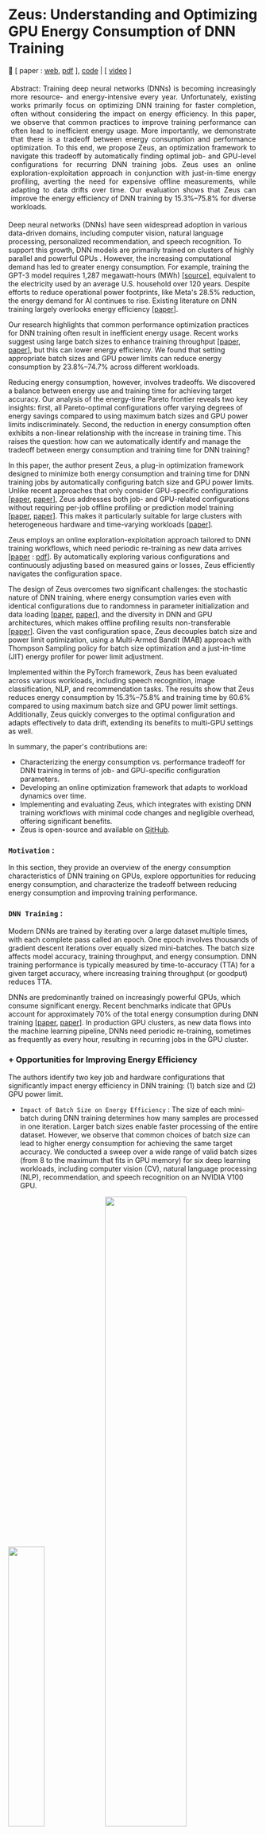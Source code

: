 # Zeus: Understanding and Optimizing GPU Energy Consumption of DNN Training

🌸 [ paper : [web](https://www.usenix.org/conference/nsdi23/presentation/you), [pdf](https://www.usenix.org/system/files/nsdi23-you.pdf) ], [code](https://github.com/ml-energy/zeus) | [ [video](https://youtu.be/aZoD-jgO3fE?si=WhcxloaeZDnFAgvo) ]


<p class="ex1" align="justify" style="padding: 5px 5px 5px 5px">
Abstract:  Training deep neural networks (DNNs) is becoming increasingly more resource- and energy-intensive every year. Unfortunately, existing works primarily focus on optimizing DNN training for faster completion, often without considering the impact on energy efficiency.
In this paper, we observe that common practices to improve training performance can often lead to inefficient energy usage. More importantly, we demonstrate that there is a tradeoff between energy consumption and performance optimization. To this end, we propose Zeus, an optimization framework to navigate this tradeoff by automatically finding optimal job- and GPU-level configurations for recurring DNN training jobs. Zeus uses an online exploration-exploitation approach in conjunction with just-in-time energy profiling, averting the need for expensive offline measurements, while adapting to data drifts over time. Our evaluation shows that Zeus can improve the energy efficiency of DNN training by 15.3%–75.8% for diverse workloads.

</p>

Deep neural networks (DNNs) have seen widespread adoption in various data-driven domains, including computer vision, natural language processing, personalized recommendation, and speech recognition. To support this growth, DNN models are primarily trained on clusters of highly parallel and powerful GPUs . However, the increasing computational demand has led to greater energy consumption. For example, training the GPT-3 model requires 1,287 megawatt-hours (MWh) [[source](https://arxiv.org/abs/2104.10350)], equivalent to the electricity used by an average U.S. household over 120 years. Despite efforts to reduce operational power footprints, like Meta's 28.5% reduction, the energy demand for AI continues to rise. Existing literature on DNN training largely overlooks energy efficiency [[paper](https://dl.acm.org/doi/10.1145/3381831)].

Our research highlights that common performance optimization practices for DNN training often result in inefficient energy usage. Recent works suggest using large batch sizes to enhance training throughput [[paper](https://arxiv.org/abs/1711.00489), [paper](https://arxiv.org/abs/1706.02677)], but this can lower energy efficiency. We found that setting appropriate batch sizes and GPU power limits can reduce energy consumption by 23.8%–74.7% across different workloads.

Reducing energy consumption, however, involves tradeoffs. We discovered a balance between energy use and training time for achieving target accuracy. Our analysis of the energy-time Pareto frontier reveals two key insights: first, all Pareto-optimal configurations offer varying degrees of energy savings compared to using maximum batch sizes and GPU power limits indiscriminately. Second, the reduction in energy consumption often exhibits a non-linear relationship with the increase in training time. This raises the question: how can we automatically identify and manage the tradeoff between energy consumption and training time for DNN training?

In this paper, the author present Zeus, a plug-in optimization framework designed to minimize both energy consumption and training time for DNN training jobs by automatically configuring batch size and GPU power limits. Unlike recent approaches that only consider GPU-specific configurations [[paper](https://www.semanticscholar.org/paper/DUB%3A-Dynamic-Underclocking-and-Bypassing-in-NoCs-Bharadwaj-Das/96e34f96673cca9f118b0bdf5970df5202d4fe84), [paper](https://arxiv.org/pdf/1905.11012)], Zeus addresses both job- and GPU-related configurations without requiring per-job offline profiling or prediction model training [[paper](https://arxiv.org/abs/2201.01684), [paper](https://ieeexplore.ieee.org/document/9139663)]. This makes it particularly suitable for large clusters with heterogeneous hardware and time-varying workloads [[paper](https://www.usenix.org/conference/nsdi22/presentation/weng)].

Zeus employs an online exploration-exploitation approach tailored to DNN training workflows, which need periodic re-training as new data arrives [[paper](https://research.facebook.com/publications/applied-machine-learning-at-facebook-a-datacenter-infrastructure-perspective/) : [pdf](https://systems.cs.columbia.edu/private-systems-class/papers/Hazelwood2018Applied.pdf)]. By automatically exploring various configurations and continuously adjusting based on measured gains or losses, Zeus efficiently navigates the configuration space.

The design of Zeus overcomes two significant challenges: the stochastic nature of DNN training, where energy consumption varies even with identical configurations due to randomness in parameter initialization and data loading [[paper](https://arxiv.org/abs/1806.01427), [paper](https://wires.onlinelibrary.wiley.com/doi/abs/10.1002/widm.1200)], and the diversity in DNN and GPU architectures, which makes offline profiling results non-transferable [[paper](https://arxiv.org/pdf/1909.06842v6)]. Given the vast configuration space, Zeus decouples batch size and power limit optimization, using a Multi-Armed Bandit (MAB) approach with Thompson Sampling policy for batch size optimization and a just-in-time (JIT) energy profiler for power limit adjustment.

Implemented within the PyTorch framework, Zeus has been evaluated across various workloads, including speech recognition, image classification, NLP, and recommendation tasks. The results show that Zeus reduces energy consumption by 15.3%–75.8% and training time by 60.6% compared to using maximum batch size and GPU power limit settings. Additionally, Zeus quickly converges to the optimal configuration and adapts effectively to data drift, extending its benefits to multi-GPU settings as well.

In summary, the paper's contributions are:

+ Characterizing the energy consumption vs. performance tradeoff for DNN training in terms of job- and GPU-specific configuration parameters.
+ Developing an online optimization framework that adapts to workload dynamics over time.
+ Implementing and evaluating Zeus, which integrates with existing DNN training workflows with minimal code changes and negligible overhead, offering significant benefits.
+ Zeus is open-source and available on [GitHub](https://github.com/ml-energy/zeus).

### `Motivation` : 
In this section, they provide an overview of the energy consumption characteristics of DNN training on GPUs, explore opportunities for reducing energy consumption, and characterize the tradeoff between reducing energy consumption and improving training performance.

### `DNN Training` : 
Modern DNNs are trained by iterating over a large dataset multiple times, with each complete pass called an epoch. One epoch involves thousands of gradient descent iterations over equally sized mini-batches. The batch size affects model accuracy, training throughput, and energy consumption. DNN training performance is typically measured by time-to-accuracy (TTA) for a given target accuracy, where increasing training throughput (or goodput) reduces TTA.

DNNs are predominantly trained on increasingly powerful GPUs, which consume significant energy. Recent benchmarks indicate that GPUs account for approximately 70% of the total energy consumption during DNN training [[paper](https://arxiv.org/abs/2206.05229), [paper](https://ieeexplore.ieee.org/document/9005632)]. In production GPU clusters, as new data flows into the machine learning pipeline, DNNs need periodic re-training, sometimes as frequently as every hour, resulting in recurring jobs in the GPU cluster.

### + Opportunities for Improving Energy Efficiency
The authors identify two key job and hardware configurations that significantly impact energy efficiency in DNN training: (1) batch size and (2) GPU power limit.

+ `Impact of Batch Size on Energy Efficiency` : The size of each mini-batch during DNN training determines how many samples are processed in one iteration. Larger batch sizes enable faster processing of the entire dataset. However, we observe that common choices of batch size can lead to higher energy consumption for achieving the same target accuracy. We conducted a sweep over a wide range of valid batch sizes (from 8 to the maximum that fits in GPU memory) for six deep learning workloads, including computer vision (CV), natural language processing (NLP), recommendation, and speech recognition on an NVIDIA V100 GPU.
  
<img src="./img/a1.png" width=38%> <img src="./img/a2.png" width=57%>

Author's findings indicate that the energy-optimal batch size (Batch Size Opt.) can reduce energy consumption by 3.4%–65.0% compared to the default batch size for the same target accuracy.

## Impact of GPU Power Limit on Energy Efficiency
Setting a GPU's power limit triggers dynamic voltage and frequency scaling (DVFS) to ensure that the power draw does not exceed the set limit [[paper](https://www.sciencedirect.com/science/article/pii/S2352864816300736)]. If not manually configured, the power limit defaults to the maximum setting. We conducted a sweep over various GPU power limits for the previously described setup. Our findings reveal that the optimal energy consumption (Power Limit Opt. in Figure 1) often occurs at a lower power limit than the maximum, resulting in energy savings of 3.0%–31.5%.

## Joint Optimization
Figure 1 illustrates that even greater energy savings (23.8%–74.7%) can be achieved by jointly optimizing both batch size and power limit configurations. Similar opportunities for energy reduction were observed across other GPU generations as well.

### Energy-Performance Tradeoffs :
Optimizing DNN training for energy efficiency typically comes with a tradeoff: a potential increase in training time (TTA). The authors characterize and explore this tradeoff between energy consumption (ETA) and TTA using DeepSpeech2 trained on the LibriSpeech dataset as an example (Figure 2). Similar results were observed for other workloads.

#### + Tradeoff Between ETA and TTA :
The author defines the energy consumption of DNN training until it reaches its target accuracy as the energy-to-accuracy (ETA):

$$ ETA (b,p) = TTA (b,p) . AvgPower (b,p) $$

where 𝑝 denotes the GPU power limit, 𝑏 the batch size, and AvgPower ( 𝑏 , 𝑝 ) the average power consumption during training with configuration (b,p). Like TTA, ETA captures the end-to-end goal of DNN training.

Figure 2a shows a scatter plot of (TTA, ETA) for batch size and power limit sweep experiments. Each data point represents the (TTA, ETA) for a specific configuration. We focus on the boundary of all feasible (TTA, ETA) pairs, which are bounded by two straight lines indicating average GPU power consumption. When the GPU is under heavy load, the (TTA, ETA) data points tend towards 210W. Under lighter load, power consumption approaches 90W, close to the GPU’s idle power of 70W.

Importantly, there exists a curve along which all (TTA, ETA) pairs achieve Pareto optimality, we identify a Pareto frontier along which all (TTA, ETA) pairs achieve Pareto optimality [[paper](https://link.springer.com/article/10.1007/BF01442131)]. On this curve, improving ETA without sacrificing TTA is not possible, and vice versa.

Examining the Pareto frontier in Figure 2b, with configurations annotated along each data point, we highlight two key takeaways:

+ Baseline configurations can lead to suboptimal energy efficiency. Furthermore, blindly selecting high batch size and power limit configurations can result in suboptimal TTA.
+ There is a distinct tradeoff between ETA and TTA, with different optimal configurations for each. The configuration optimizing ETA (b=32, p=100W) differs from that optimizing TTA (b=48, p=250W).

<img src="./img/zeus.png" width=41%> <img src="./img/zalgo1.png" width=56%>

## Zeus Overview
Zeus is an optimization framework designed to navigate the tradeoff between energy-to-accuracy (ETA) and time-to-accuracy (TTA) by automatically configuring the batch size and GPU power limit for recurring DNN training jobs. It enables developers to optimize energy and/or performance metrics using a single parameter.

### Optimization Metric :
A critical aspect of designing Zeus is defining a cost metric that allows users to express their preference in the ETA-TTA tradeoff. We propose a simple cost metric:

$$ C(b,p;\eta)=\eta⋅ETA(b,p)+(1−\eta)⋅MAXPOWER⋅TTA(b,p)  $$

Here, η is a user-specified parameter indicating the relative importance of energy efficiency versus training performance (throughput). When η=0, the focus is solely on optimizing for time consumption, while η=1 prioritizes energy consumption. MAXPOWER is the maximum power limit supported by the GPU, introduced to unify the units of measure in the cost metric.

## Challenges in Picking the Optimal Configuration
Combining Equations 1 and 2, we have:

$$ C=(\eta⋅AvgPower(b,p)+(1−\eta)⋅MAXPOWER)⋅TTA(b,p) $$

Selecting the optimal configuration(s) to minimize the energy-time cost C for DNN training is challenging due to the large search space [b×p] and the difficulty in efficiently determining the values of both AvgPower(b,p) and TTA(b,p). This complexity arises from the following factors:

+ `Complex Power Consumption Model`: The total energy consumption of a GPU is non-linearly influenced by workload characteristics such as the number of instructions and memory accesses, as well as GPU hardware configurations including core and memory frequency and voltage [[paper](https://dl.acm.org/doi/10.1145/3387902.3392613), [paper](https://dl.acm.org/doi/fullHtml/10.1145/3466752.3480063)]. Existing efforts to estimate GPU energy consumption rely on instruction- or kernel-level information [[paper](https://faculty.cc.gatech.edu/~hyesoon/hong_isca10.pdf), [paper](https://ieeexplore.ieee.org/document/6118939)], which are specific to the architecture and workload.

+ `Stochastic Nature of DNN Training`: Modeling and predicting the duration required to train a specific model to target accuracy (TTA) is inherently difficult [[paper](https://www.usenix.org/conference/nsdi19/presentation/gu)]. Additionally, randomness in model initialization and data loading leads to TTA variations, even when the same job is executed on the same GPU with the same configuration—such variations can be as large as 14% [[paper](https://arxiv.org/abs/1806.01427)].

Fortunately, DNN training jobs often recur in production clusters [[paper](https://ieeexplore.ieee.org/document/8327042), [paper](https://www.usenix.org/conference/nsdi22/presentation/weng)]. This recurrence provides opportunities for empirical estimation through repeated measurements across instances of the same training job.

## Architectural Overview
Zeus employs an online exploration-exploitation approach to minimize the aggregate cost of recurrent DNN training jobs. It addresses the challenges of optimizing energy and performance tradeoffs through two key components:

+ `Just-in-Time (JIT) Online Profiler`: This component efficiently profiles the energy characteristics of the training job in real-time.
+ `Multi-Armed Bandit (MAB) with Thompson Sampling`: This component handles the stochastic nature of deep learning training and optimizes under uncertainty, adapting to changing workloads such as data drift.

The combination of the JIT profiler and MAB makes Zeus a fully online solution, allowing immediate optimization for incoming jobs.

### Workflow of Zeus :
Figure 3 provides an overview of the high-level workflow of Zeus:

+ `Job Submission`: In a production environment, users submit recurrent DNN training jobs to Zeus. Each job is a tuple consisting of data, model, optimizer, and the target validation metric, along with a set of feasible batch sizes B and power limits P to explore.
+ `Configuration Prediction`: Zeus predicts the optimal batch size and power limit configuration based on past execution history.
+ `Job Launch`: The training job is launched with the predicted configuration.
+ `Data Collection and Feedback`: During and after the training process, statistics about DNN training (e.g., validation metric) and GPU power consumption are collected and fed back to the Zeus optimizer. The optimizer learns from the feedback and adjusts its internal states.

The training job will be terminated upon either reaching the target metric or exceeding a stopping threshold determined by Zeus. This automated feedback loop minimizes the key objective of energy-time cost.

Building Zeus requires both algorithm design and systems support. The next sections describe the core optimization algorithm details and the implementation highlights of Zeus.

## Zeus Algorithm Design
This section details how Zeus selects the optimal batch size and GPU power limit to minimize the overall cost of recurrent DNN training tasks. The author starts with the problem formulation and describes the decoupling of batch size and power limit optimizations. The author then explains the optimization of the power limit and batch size within this decoupled framework, concluding with a discussion on addressing common challenging scenarios.

#### + `Problem Formulation` :
Zeus aims to minimize the cost of a recurring job by exploring the feasible set of batch sizes B and power limits P. The goal is to balance the tradeoff between exploration and exploitation to find the optimal configuration without incurring excessive costs. The objective, based on the cost function, is to:

$$ min_{b,p} \sum_{t=1}^{T} C(b_t, p_t; \eta) $$
$$ subject to b_t \epsilon B, p_t \epsilon P, \forall t \epsilon[1,T] $$

Here, `b_t` and `p_t` are the batch size and power limit chosen at the t-th recurrence of the job, and `b` and `p` are vectors of length T.

The problem is complex due to the vast search space and the requirement to run DNN training to obtain each value of C(b,p;η). However, by expanding the cost function, we can decouple the exploration of batch size and power limit, making the problem more tractable:

$$ C(b,p;\eta)=(\eta⋅AvgPower(b,p)+(1−\eta)⋅MAXPOWER)⋅TTA(b,p) $$
$$ = Epochs(b) \frac{\eta⋅AvgPower(b,p)+(1−\eta)⋅MAXPOWER}{Throughput(b,p)} $$

where `Epochs(b)` denotes the number of epochs needed to reach the target, and `Throughput(b,p)` is the number of epochs per second.

Two key insights allow the decoupling of batch size b and power limit p:

+ `Profiling Efficiency`: Given b, AvgPower(b,p) and Throughput(b,p) can be quickly profiled during training for all possible choices of p. This is due to the iterative nature of DNN training, yielding stable power and throughput estimations with a small number of iterations.

+ `Independence of Epochs`: Epochs(b) is unaffected by the choice of p since changing the power limit does not change what is computed.

Thus, the optimal power limit for any batch size can be determined independently through online profiling. Each choice of batch size is automatically paired with the optimal power limit, reducing the search space to the set of batch sizes B.

Formally, the problem is decoupled into a two-level optimization problem:

$$ min_{b \epsilon B^T} \sum_{t=1}^{T} Epochs(b_t)⋅EpochCost(b_t; \eta) $$

where,

$$ EpochCost(b_t;\eta) = min_{p_t \epsilon P} \frac{\eta⋅AvgPower(b_t,p_t)+(1−\eta)⋅MAXPOWER}{Throughput(b_t,p_t)} $$


When a job arrives, Zeus first decides the batch size to use. Then, based on the selected batch size, Zeus determines the optimal power limit.

### Optimizing Power Limit
To optimize the power limit for a given batch size b:

$$ EpochCost(b;\eta) = min_{p \epsilon P} \frac{\eta⋅AvgPower(b,p)+(1−\eta)⋅MAXPOWER}{Throughput(b,p)} $$

Zeus profiles the power consumption and throughput for all possible power limits during the initial iterations of the training process, enabling the selection of the optimal power limit that minimizes the cost for the given batch size.

To determine the optimal power limit for a given batch size, Zeus utilizes a just-in-time (JIT) profiling method, leveraging the iterative nature of DNN training and the recurrent nature of production DNN training jobs. Here's how it works:

+ `Profiling Phase`:

    + When a job with a specific batch size b is submitted, the JIT profiler checks if this batch size has been profiled before.
    + For an unseen batch size, the profiler collects data on AvgPower(b,p) and Throughput(b,p) across all possible power limits p during the first epoch of the job. This is achieved by partitioning the epoch into slices at iteration boundaries and dynamically adjusting the GPU power limit for each slice.
    + The gathered profile information is then fed back to Zeus.

+ `Optimization Phase`:

    + Using the profile information, Zeus determines the optimal power limit for the batch size.
    + The remaining epochs of the job are executed with this optimal power limit.

This JIT profiling approach is more efficient than offline profiling, as the profiling process itself contributes to training without affecting accuracy. JIT profiling incurs negligible overhead.

### Optimizing Batch Size

Zeus determines the batch size `b_t` for each job recurrence t. `EpochCost(b_t ;η)` is a deterministic function that identifies the optimal power limit for any batch size b_t and returns the optimal cost of one epoch. Thus, Zeus needs to focus only on choosing the optimal batch size.

+ `Challenges and Approach` :
The stochastic nature of DNN training makes it difficult to pick the optimal batch size without adequate exploration. Therefore, a good solution must:

    + `Incorporate Stochasticity`: Factor in the unpredictable nature of DNN training.
    + `Balance Exploration and Exploitation`: Smartly trade off the cost of exploring potentially better batch sizes against the benefit of exploiting known good batch sizes.

`Grid search is sub-optimal` : Grid search is not ideal due to the high exploration cost and the inability to quickly rule out suboptimal batch sizes. Instead, Zeus formulates the problem as a Multi-Armed Bandit (MAB) with Thompson Sampling, which is well-suited for this scenario.

To optimize the batch size:

$$ min_{b \epsilon B^T} \sum_{t=1}^{T} Epochs(b_t)⋅EpochCost(b_t; \eta) $$

Zeus utilizes a Multi-Armed Bandit (MAB) approach with Thompson Sampling to explore and exploit batch sizes, adapting to the stochastic nature of DNN training and varying workloads. The MAB framework helps balance the tradeoff between exploring new configurations and exploiting known good configurations.

### Addressing Common Challenges :
Zeus addresses several common challenges in optimizing DNN training configurations:

+ `Handling Stochasticity`: By using Thompson Sampling in the MAB framework, Zeus adapts to the inherent randomness in DNN training, such as variations in TTA due to model initialization and data loading.
+ `Dynamic Workloads`: Zeus continuously profiles and adapts to changing workloads, such as data drift, ensuring optimal configurations over time.
+ `Scalability`: The decoupled optimization approach reduces the complexity of the search space, allowing Zeus to scale efficiently with larger clusters and more diverse hardware configurations.

Through these mechanisms, Zeus effectively minimizes the energy-time cost for recurrent DNN training tasks in dynamic production environments.

### Multi-Armed Bandit Formulation :
Zeus aims to explore different batch sizes and converge to the optimal one, while minimizing exploration cost. The problem is formulated as an MAB with T trials (job recurrences) and B arms (batch sizes). Each batch size is modeled as a random variable with an unknown cost distribution. The objective is to minimize the cumulative cost regret:

$$ \sum_{t=1}^{T} Regret(b_t; \eta)  $$

where the regret of choosing b_t is:

$$ Regret(b_t; \eta) = Epochs(b_t). EpochCost(b_t; \eta) - min_{b,p} Cost(b,p; \eta) $$

Minimizing cumulative cost regret aligns with the objective.

<img src="./img/zalgo2.png" width=54%><img src="./img/zeus_gauss.png" width=45%>

### Thompson Sampling : 
Zeus adopts Thompson Sampling for the MAB formulation due to its practical performance and suitable modeling assumptions. Thompson Sampling refines its belief about the mean cost of each batch size based on experience. At each recurrence, it:

+ `Sample Selection (Algorithm 1)`: Uses the current belief to pick the batch size with the lowest estimated mean cost.
+ `Belief Update (Algorithm 2)`: Updates the belief based on the observed cost.

The cost distribution for each batch size is modeled as a Gaussian distribution with an unknown mean θ_b, which is modeled with a Gaussian prior 𝜃_𝑏 ∼ 𝑁(𝜇^𝑏, 𝜎^𝑏^2). The confidence in this belief increases with more observations.

Thompson Sampling balances exploration and exploitation by choosing the batch size with the smallest mean cost sample 𝜃^𝑏 ∼ 𝑁(𝜇^𝑏,𝜎^_{𝑏}^{2}). The variance 𝜎^_{𝑏}^2 decreases with more observations, allowing for exploitation of batch sizes known to be good, while still exploring potentially better ones.

If no prior knowledge is available, arms are initialized with a Gaussian distribution with zero mean and infinite variance. This formulation inherently incorporates the stochastic nature of DNN training and efficiently rules out suboptimal batch sizes.

In summary, Zeus's use of MAB with Thompson Sampling allows it to dynamically adapt and optimize batch size selections in a stochastic environment, efficiently balancing exploration and exploitation to minimize overall cost.

<img src="./img/zeus2.png" width=100%>

### Extensions for Challenging Scenarios

#### + Handling Unknown Cost Variance :

In many applications of Gaussian Thompson Sampling, the variance of the cost of each arm is assumed to be known. However, in DNN training, the cost variance—how much the cost fluctuates even with the same batch size—is not known beforehand. This variance is influenced by the robustness of the DNN to randomness in parameter initialization and data loading, making it difficult to quantify initially. Therefore, Zeus learns the cost variance dynamically as it observes cost samples during the training process (refer to Line 2 in Algorithm 2).

#### + Handling Stragglers During Exploration :

Sometimes, an exploratory job may not reach the target metric within a reasonable cost, particularly in the early stages of exploration. To manage this, Zeus employs early stopping and pruning strategies:

+ `Early Stopping` : If the cost of a current job exceeds a threshold (set as 𝛽 ⋅ min_𝑡 . 𝐶_𝑡), where β is a parameter to account for the stochastic nature of DL training (default β=2), the job is stopped and another batch size is tried. This threshold helps tolerate variations in TTA between runs of the same configuration, typically less than 14%.

+ `Pruning` : Zeus begins with a default batch size provided by the user and tests smaller batch sizes until reaching the minimum batch size or encountering a batch size that fails to meet the target metric within the early stopping threshold. The same process is repeated for larger batch sizes. Batch sizes that meet the target metric are retained for further exploration. The default batch size is then updated to the one with the smallest observed cost, and the pruning process is repeated starting from this new default batch size.

The convexity of the batch size-energy-time (BS-ETA) curve around the optimal batch size supports this approach, allowing Zeus to quickly eliminate obviously suboptimal batch sizes (either too large or too small). This reduces exploration costs significantly.

#### + Handling Concurrent Job Submissions :

In DNN training clusters, jobs often overlap, meaning that the MAB may need to decide on a batch size for a later job before the earlier job's cost is observed. Deterministic policies can lead to redundant exploration of the same batch size consecutively, reducing exploration efficiency. However, Thompson Sampling mitigates this issue naturally because it randomly selects batch sizes based on sampled estimated mean costs. During the early stages, when the belief distributions have large variances (low confidence), different batch sizes are explored even without updated information between invocations. During the initial pruning phase, concurrent jobs run with the best-known batch size at the time, which is continually updated as more information is gathered.

#### + Handling Data Drift :

Data drift, where the data on which a model is trained shifts over time, necessitates re-training. This shift means the cost distribution for each batch size is non-stationary. To handle this, Zeus implements a sliding window of the N most recent cost observations, ignoring older data. This approach, unlike exponential decay, allows direct estimation of the cost variance from recent observations. When old history entries are evicted, the new parameters of the arm can be computed efficiently due to the conjugate prior property, enabling Zeus to adapt to data drifts in an online manner effectively.

In summary, these extensions ensure that Zeus can handle real-world complexities such as unknown cost variance, early job termination, concurrent job handling, and data drift, making it a robust solution for optimizing the energy-time cost of recurrent DNN training tasks.

## Zeus Implementation :
Zeus is implemented as a Python library designed to integrate seamlessly with DNN training scripts. Its primary component, the `ZeusDataLoader` class, integrates with the PyTorch framework to profile power consumption and throughput in real-time. This profiling is achieved by slicing epochs at iteration boundaries and leveraging the NVIDIA Management Library (NVML) for power limit configuration and monitoring.

### Key Components and Features
### + Power and Throughput Profiling:

+ The `ZeusDataLoader` class profiles the power consumption and throughput for different power limits by partitioning the epochs into slices and dynamically adjusting the GPU power limits.
+ Empirical observations indicate that five seconds of profiling per power limit are sufficient to achieve stable results. This profiling data is used to determine and apply the optimal power limit for the rest of the training process.
### + Cost Monitoring and Early Stopping:

+ `ZeusDataLoader` continuously monitors the cost incurred during training and implements early stopping mechanisms to terminate jobs that exceed predefined cost thresholds, optimizing resource usage and reducing unnecessary expenditures.

### + Observer Mode:

+ Zeus includes an Observer Mode that profiles power consumption and throughput without altering the power limit settings.
+ In this mode, the `ZeusDataLoader` reports hypothetical time and energy consumption metrics as if the optimal power limit had been applied. This feature helps users understand the potential benefits of adopting Zeus without impacting the current training process.



Zeus Integration Example : 

```python
from zeus import ZeusDataLoader

 train_loader = ZeusDataLoader(
 train_set, batch_size, max_epochs, target_metric)
 eval_loader = ZeusDataLoader(eval_set, batch_size)

 for epoch in train_loader.epochs(): # may early stop
 for batch in train_loader:
 # Learn from batch
 for batch in eval_loader:
 # Evaluate on batch
 train_loader.report_metric(validation_metric)
```

### Encouraging Adoption
The Observer Mode feature is particularly useful for promoting Zeus's adoption. By providing users with detailed reports on potential time and energy savings without modifying the actual power consumption during profiling, users can make informed decisions about integrating Zeus into their workflows. This transparency and the potential for significant resource savings are compelling reasons for DNN practitioners to consider adopting Zeus.

Overall, Zeus's implementation focuses on minimal disruption to existing workflows, robust profiling capabilities, and user-friendly features, making it a practical and powerful tool for optimizing the cost of DNN training tasks.

## Evaluation
We evaluate Zeus’s effectiveness in optimizing the energy-time tradeoff for recurrent DNN training tasks. Our key findings demonstrate significant reductions in energy consumption, quick convergence to optimal configurations, adaptability to data drift, low overhead, scalability to multi-GPU settings, and consistent savings across different GPU generations.

#### Key Findings:
+ `Energy and Time Savings`:
    + Zeus reduces energy consumption by 15.3% to 75.8%.
    + It achieves training time reductions of up to 60.1% for non-throughput-optimal jobs.

+ `Convergence Speed`:
    + Zeus quickly converges to optimal configurations, demonstrating efficiency in exploration and exploitation.
+ `Handling Data Drift`:
    + Zeus can manage workloads with data drift effectively, maintaining performance and cost-efficiency.
+ `Low Overhead`:
    + The implementation of Zeus incurs minimal overhead.
+ `Scalability`:
    + Zeus scales efficiently to multi-GPU setups.
+ `Cross-Generational GPU Performance`:
    + Zeus provides consistent savings across four generations of NVIDIA GPUs.

## Experimental Setup :

Testbed Setup:

Evaluated on four generations of NVIDIA GPUs as detailed in Table 2.

<img src="./img/table1.png" width=61%><img src="./img/table2.png" width=37%>

+ `Workloads`:

    + Table 1 summarizes the workloads used.
    + The default batch size (b0) is sourced from the model's original publication or set to the maximum batch size achieving target accuracy.
    + For models using the Adadelta optimizer, no initial learning rate is needed.
    + For other optimizers, we selected batch sizes and learning rates that achieve reasonable accuracy, following guidelines from original model publications and popular DL frameworks.
    + Batch sizes were scaled using Square Root Scaling for adaptive optimizers like Adam.

+ `Baselines`:

    + `Default`: Uses the default batch size and maximum power limit (b = b0, p = MAXPOWER), with no exploration.
    + `Grid Search with Pruning`: Tries one configuration of (b, p) per job recurrence, selecting the best one and pruning out batch sizes that fail to reach the target metric.

+ `Metrics`:

    + Primary metrics are ETA (Energy to Target Accuracy) and TTA (Time to Target Accuracy), aiming to reduce both but acknowledging their tradeoff.

+ `Defaults`:

    + Experiments are primarily conducted on NVIDIA V100 GPUs.
    + Default balance parameter η = 0.5 to balance ETA and TTA.
    + The early-stopping threshold β is set to 2, with sweeps from 1.5 to 5.

+ `Methodology`:

    + Resource and environmental constraints limit the ability to train all workloads with various configurations end-to-end multiple times.
    + We employ a trace-driven approach, collecting two types of trace data:
        + `Training Trace`: Records the number of epochs to reach target accuracy for all model and batch size combinations, repeated with four random seeds to capture stochasticity.
        + `Power Trace`: Uses JIT profiling to collect throughput and average power consumption for all combinations of model, batch size, and power limit.
    + Traces are replayed to evaluate Zeus and baseline decisions, reconstructing TTA and ETA values to measure regret.
    + This approach avoids offline profiling, ensuring Zeus learns in an online manner.
    + For data drift evaluation (§6.4), Zeus is run end-to-end due to the complexity of constructing traces for drifting datasets.

### `Detailed Evaluation : `
The detailed evaluation section will expand on the metrics, methodology, and results to provide comprehensive insights into Zeus's performance. This includes:

+ `Energy and Time Reduction Analysis`: Detailed breakdown of energy and time savings across different workloads and GPU generations.

+ `Convergence Speed`: Analysis of how quickly Zeus converges to optimal configurations compared to baselines.
+ `Data Drift Handling`: Evaluation of Zeus's adaptability to changing data distributions.
+ `Overhead Assessment`: Measurement of the overhead introduced by Zeus's profiling and decision-making processes.
+ `Scalability`: Assessment of Zeus's performance in multi-GPU environments.
+ `Cross-Generational Performance`: Consistency of Zeus's savings across various GPU generations.

These sections will include empirical data, charts, and case studies to substantiate the findings and demonstrate the robustness and efficiency of Zeus in optimizing DNN training costs.

### Zeus Performance :
This section evaluates Zeus's performance in terms of energy consumption (ETA), training time (TTA), and convergence characteristics of its Multi-Armed Bandit algorithm. Multiple recurrences of DNN training jobs are run, selecting the recurrence number as 2⋅∣B∣⋅∣P∣ to ensure Grid Search completes exploration and exploits its choices.

#### Improvements in ETA :
+ `Energy Savings`: Zeus reduces energy consumption (ETA) by 15.3% to 75.8% compared to the Default baseline.
+ `Comparison with Grid Search`: Zeus's energy savings are comparable to exhaustive configuration searches and Grid Search.
+ `Figure 6a`: Demonstrates the energy consumption (ETA) of the last five recurrences of Zeus and Grid Search relative to the Default baseline.

#### Tradeoff with TTA :

+ `Training Time Reductions`: Zeus reduces training time (TTA) by up to 60.1%, although it can increase TTA by up to 12.8% for some workloads.
+ `Performance Variability`: For workloads optimized for minimal training time (b0 tuned), there's little room for TTA improvement.
+ `Figure 6b`: Shows the TTA of the last five recurrences of Zeus and Grid Search relative to the
Default baseline.

#### Cumulative Regret :
+ `Regret Measurement`: Regret quantifies the difference between the chosen configuration and the optimal one.
+ `Figure 7`: Depicts the cumulative regret for DeepSpeech2 and ResNet-50, showing that Zeus achieves lower cumulative regret compared to Grid Search, indicating faster convergence to optimal solutions.

#### Convergence to Pareto-optimal Configuration :
+ `Efficiency in Exploration`: Zeus efficiently explores the configuration space, quickly converging to optimal configurations.
+ `Figure 8`: Illustrates the search path of Zeus and Grid Search during training DeepSpeech2. Zeus converges faster and more reliably to optimal configurations, while Grid Search may not converge due to the stochastic nature of DNN training.

<img src="./img/table67.png" width=43%><img src="./img/table8.png" width=52%>

### Trace-Driven Simulation Using the Alibaba Trace

#### Evaluation Context:

+ `Dataset`: Alibaba GPU cluster trace, containing over 1.2 million jobs over two months.
+ `Recurrent Jobs`: Trace identifies recurring jobs and their overlap, useful for evaluating Zeus's handling of concurrent job submissions.

#### Methodology:

+ `Clustering Jobs`: K-Means clustering on job runtimes forms six clusters, matched to six workloads.
+ `Simulation`: Scales job runtime based on the ratio of job’s original runtime to cluster's mean runtime.

#### Results:

+ `Energy Consumption`: Figure 9a shows Zeus reduces training energy usage by 7%–52%.
+ `Training Time`: Figure 9b shows training time increases by at most 16% and decreases by up to 33%.
+ `Cumulative Regret`: Zeus has significantly lower cumulative regret compared to Grid Search.

<img src="./img/fig9.png" width=36%><img src="./img/fig10.png" width=62%>

#### Handling Data Drift

+ `Dataset`:

    + `Capriccio Dataset`: A new sentiment analysis dataset consisting of 1.6 million tweets over three months, suitable for evaluating DNN models.

+ `Evaluation`:

    + `Sliding Window`: Uses a sliding window of 500,000 tweets, generating 38 slices.
    + `Training BERT`: Zeus is configured with a window size of 10, roughly two weeks of tweets.
    + `Results`: Spikes in ETA and TTA trigger exploration of new batch sizes, showing Zeus’s adaptability to changing data distributions (Figure 10).

#### Overhead of JIT Profiling :
+ `Measurements`:

    + `DeepSpeech2`: JIT profiling increases energy consumption by 0.01% and time consumption by 0.03%.
    + `ShuffleNet-v2`: JIT profiling increases time consumption by 0.6% and reduces energy consumption by 2.8%.

#### Scaling to Multi-GPU
+ `Extension`:

    + `Single-node Multi-GPU`: Profiling power consumption across all GPUs.
    + `Distributed Multi-GPU`: Potential future work.

+ `Comparison with Pollux`:

    + `DeepSpeech2 on LibriSpeech`: On four NVIDIA A40 GPUs, Zeus consumes 12% more time but 21% less energy compared to Pollux.

<img src="./img/fig12.png" width=33%><img src="./img/fig1314.png" width=65%>

#### Sensitivity Analysis and Ablation Studies

+ `Impact of η`:

    + `Sweep Analysis`: η is swept from 0 to 1, with results falling close to the Pareto Front (Figure 11).

+ `Impact of Early-Stopping Threshold β`:

    + `Sweep Analysis`: β is swept from 1.5 to 5. The default β = 2.0 achieves the lowest geometric mean of ETA across all jobs (Figure 12).

+ `Component Impact`:

    + `Figure 13`: Shows performance degradation when disabling components like early stopping, pruning, and JIT profiling. Early stopping provides the most significant benefits.

+ `Impact of GPU Models`:

    + `Figure 14`: Shows consistent ETA reductions across four generations of NVIDIA GPUs. Additional results in Appendix G.


## Discussion

+ `Choice of Configuration Knobs` :
    Zeus optimizes batch size and GPU power limit to balance control granularity and search space size. While finer control over individual GPU components (e.g., setting frequency and voltage) can enhance energy efficiency, it significantly expands the search space and prolongs exploration. Conversely, adjusting the GPU power limit effectively controls frequency and voltage through Dynamic Voltage and Frequency Scaling (DVFS), keeping the search space manageable.

    For deep learning job configuration, batch size is chosen due to its significant impact on both training time and average power consumption. Other potential knobs, like learning rate, primarily influence training time, making batch size a more effective choice for energy consumption optimization.

+ `Hyperparameter Optimization` :
    In hyperparameter optimization, multiple DL training jobs (trials) are run with different hyperparameters from a user-defined search space. Users specifying a fixed batch size for these trials can set the feasible batch size set B to include only that specific size. Zeus can then optimize energy consumption by searching for the optimal GPU power limit, even with a fixed batch size.

+ `Supporting Distributed Training` :
Currently, Zeus supports single-node training but can be extended to distributed settings. In distributed training, the same power limit configuration can be applied across all GPUs of the same type to avoid stragglers. The cost definition can be extended to sum the time and energy consumption of all GPUs involved in training. This extension would allow Zeus to handle distributed training without altering its core components.

+ `Supporting Heterogeneous GPUs` : Zeus assumes that the same type of GPU is used across all training job recurrences. However, this may not always be feasible due to resource contention or availability. Supporting heterogeneous GPUs can be achieved by translating cost values from one GPU type to another. The energy-time cost can be expressed as the product of Epochs(b) and EpochCost(b;η). The former is independent of GPU choice, while the latter can be quickly profiled on any GPU as it consists of AvgPower(b,p) and Throughput(b,p). By profiling EpochCost(b;η) for each batch size on the new GPU and multiplying it with Epochs(b) from the previous GPU, Zeus can adapt to different GPU types. These translated cost observations can be used to learn a new Multi-Armed Bandit (MAB) model specialized for the new GPU.

In summary, the choices and extensions discussed demonstrate Zeus's flexibility and potential for broad applicability in optimizing energy consumption for DNN training, even in complex and varying environments.

### Related Work :
+ `DNN Training Optimization` : 
    Recent studies in DNN training focus on creating fast kernels for tensor operations , efficient data and computation placement , and optimizing communication . These works primarily aim at reducing Training Time to Accuracy (TTA) and often overlook energy consumption. Integrating these techniques with Zeus could potentially accelerate training while improving energy efficiency.

    Pollux is another recent effort aimed at reducing TTA in multi-GPU DNN training by dynamically adjusting the batch size based on the Gradient Noise Scale (GNS) . However, GNS does not theoretically capture model generalization and is only efficient with multiple GPUs. In contrast, Zeus optimizes and balances TTA and Energy to Accuracy (ETA) across job recurrences without affecting model convergence characteristics.

+ `Energy Measurement in Deep Learning` :
    There has been significant research on analyzing energy consumption and the environmental impact of training large DNN models in clusters . Device-level benchmarking efforts aim to understand the energy efficiency and performance of DNN training on GPUs and other accelerators . Various Python frameworks have been developed for measuring and predicting energy consumption during DNN training. Zeus similarly uses a software-based approach, utilizing NVML for JIT profiling of DNN training jobs.

+ `Energy Optimization for Deep Learning` : 
    Research on energy optimization in DNNs includes studying energy-accuracy tradeoffs in DNN inference with new neural network architectures and algorithm-hardware co-design . Training strategies such as warm-start and gradient-matching-based data subset selection have also been explored. Other studies focus on energy optimization for multi-GPU DNN training through scheduling and task mapping . Zeus complements these solutions and can be integrated into these frameworks transparently.

    Several works have investigated the impact of GPU dynamic frequency and voltage scaling (DVFS) and power configurations on DNN training energy consumption and performance . These studies typically rely on offline modeling and profiling, focusing on transient metrics like system throughput and power consumption. Zeus, however, uses an online approach, focusing on the end-to-end metric of energy-to-accuracy.

    BatchSizer introduces batch size as a control knob to optimize energy efficiency in DNN inference. Zeus extends this concept to DNN training, taking a holistic approach by optimizing both GPU and job configurations together.

### Conclusion : 
This work addresses the challenge of optimizing energy consumption in DNN training on GPUs. By identifying the tradeoff between energy consumption and training time, we demonstrated that common practices often result in inefficient energy usage. Zeus, an online optimization framework for recurring DNN training jobs, discovers the Pareto frontier and allows users to navigate it by automatically tuning batch size and GPU power limit. Zeus significantly reduces energy usage across diverse workloads and real cluster traces by adapting to dynamic workload changes, such as data drift. We hope Zeus inspires the community to consider energy as a first-class resource in DNN optimization.